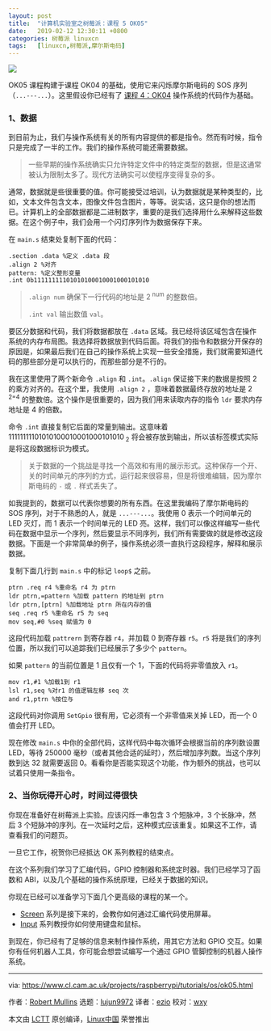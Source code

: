 ```yaml
---
layout: post
title:	"计算机实验室之树莓派：课程 5 OK05"
date:	2019-02-12 12:30:11 +0800 
categories:	树莓派 linuxcn 
tags:	[linuxcn,树莓派,摩尔斯电码]
---
```



![](/Asserts/Images//attachment/album/201902/12/122809f73x8z1xl73xhhm7.jpg)


OK05 课程构建于课程 OK04 的基础，使用它来闪烁摩尔斯电码的 SOS 序列（`...---...`）。这里假设你已经有了 [课程 4：OK04](/article-10526-1.html) 操作系统的代码作为基础。


### 1、数据


到目前为止，我们与操作系统有关的所有内容提供的都是指令。然而有时候，指令只是完成了一半的工作。我们的操作系统可能还需要数据。



> 
> 一些早期的操作系统确实只允许特定文件中的特定类型的数据，但是这通常被认为限制太多了。现代方法确实可以使程序变得复杂的多。
> 
> 
> 


通常，数据就是些很重要的值。你可能接受过培训，认为数据就是某种类型的，比如，文本文件包含文本，图像文件包含图片，等等。说实话，这只是你的想法而已。计算机上的全部数据都是二进制数字，重要的是我们选择用什么来解释这些数据。在这个例子中，我们会用一个闪灯序列作为数据保存下来。


在 `main.s` 结束处复制下面的代码：



```
.section .data %定义 .data 段
.align 2 %对齐
pattern: %定义整形变量
.int 0b11111111101010100010001000101010
```


> 
> `.align num` 确保下一行代码的地址是 2<sup> num</sup> 的整数倍。
> 
> 
> `.int val` 输出数值 `val`。
> 
> 
> 


要区分数据和代码，我们将数据都放在 `.data` 区域。我已经将该区域包含在操作系统的内存布局图。我选择将数据放到代码后面。将我们的指令和数据分开保存的原因是，如果最后我们在自己的操作系统上实现一些安全措施，我们就需要知道代码的那些部分是可以执行的，而那些部分是不行的。


我在这里使用了两个新命令 `.align` 和 `.int`。`.align` 保证接下来的数据是按照 2 的乘方对齐的。在这个里，我使用 `.align 2` ，意味着数据最终存放的地址是 2<sup> 2=4</sup> 的整数倍。这个操作是很重要的，因为我们用来读取内存的指令 `ldr` 要求内存地址是 4 的倍数。


命令 `.int` 直接复制它后面的常量到输出。这意味着 11111111101010100010001000101010<sub> 2</sub> 将会被存放到输出，所以该标签模式实际是将这段数据标识为模式。



> 
> 关于数据的一个挑战是寻找一个高效和有用的展示形式。这种保存一个开、关的时间单元的序列的方式，运行起来很容易，但是将很难编辑，因为摩尔斯电码的 `-` 或 `.` 样式丢失了。
> 
> 
> 


如我提到的，数据可以代表你想要的所有东西。在这里我编码了摩尔斯电码的 SOS 序列，对于不熟悉的人，就是 `...---...`。我使用 0 表示一个时间单元的 LED 灭灯，而 1 表示一个时间单元的 LED 亮。这样，我们可以像这样编写一些代码在数据中显示一个序列，然后要显示不同序列，我们所有需要做的就是修改这段数据。下面是一个非常简单的例子，操作系统必须一直执行这段程序，解释和展示数据。


复制下面几行到 `main.s` 中的标记 `loop$` 之前。



```
ptrn .req r4 %重命名 r4 为 ptrn
ldr ptrn,=pattern %加载 pattern 的地址到 ptrn
ldr ptrn,[ptrn] %加载地址 ptrn 所在内存的值
seq .req r5 %重命名 r5 为 seq
mov seq,#0 %seq 赋值为 0
```

这段代码加载 `pattrern` 到寄存器 `r4`，并加载 0 到寄存器 `r5`。`r5` 将是我们的序列位置，所以我们可以追踪我们已经展示了多少个 `pattern`。


如果 `pattern` 的当前位置是 1 且仅有一个 1，下面的代码将非零值放入 `r1`。



```
mov r1,#1 %加载1到 r1
lsl r1,seq %对r1 的值逻辑左移 seq 次
and r1,ptrn %按位与
```

这段代码对你调用 `SetGpio` 很有用，它必须有一个非零值来关掉 LED，而一个 0 值会打开 LED。


现在修改 `main.s` 中你的全部代码，这样代码中每次循环会根据当前的序列数设置 LED，等待 250000 毫秒（或者其他合适的延时），然后增加序列数。当这个序列数到达 32 就需要返回 0。看看你是否能实现这个功能，作为额外的挑战，也可以试着只使用一条指令。


### 2、当你玩得开心时，时间过得很快


你现在准备好在树莓派上实验。应该闪烁一串包含 3 个短脉冲，3 个长脉冲，然后 3 个短脉冲的序列。在一次延时之后，这种模式应该重复。如果这不工作，请查看我们的问题页。


一旦它工作，祝贺你已经抵达 OK 系列教程的结束点。


在这个系列我们学习了汇编代码，GPIO 控制器和系统定时器。我们已经学习了函数和 ABI，以及几个基础的操作系统原理，已经关于数据的知识。


你现在已经可以准备学习下面几个更高级的课程的某一个。


* [Screen](https://www.cl.cam.ac.uk/projects/raspberrypi/tutorials/os/screen01.html) 系列是接下来的，会教你如何通过汇编代码使用屏幕。
* [Input](https://www.cl.cam.ac.uk/projects/raspberrypi/tutorials/os/input01.html) 系列教授你如何使用键盘和鼠标。


到现在，你已经有了足够的信息来制作操作系统，用其它方法和 GPIO 交互。如果你有任何机器人工具，你可能会想尝试编写一个通过 GPIO 管脚控制的机器人操作系统。




---


via: <https://www.cl.cam.ac.uk/projects/raspberrypi/tutorials/os/ok05.html>


作者：[Robert Mullins](http://www.cl.cam.ac.uk/%7Erdm34) 选题：[lujun9972](https://github.com/lujun9972) 译者：[ezio](https://github.com/oska874) 校对：[wxy](https://github.com/wxy)


本文由 [LCTT](https://github.com/LCTT/TranslateProject) 原创编译，[Linux中国](https://linux.cn/) 荣誉推出
